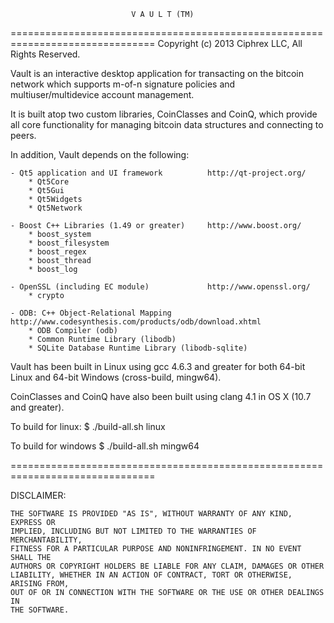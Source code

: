                                V A U L T (TM)
===============================================================================
Copyright (c) 2013 Ciphrex LLC, All Rights Reserved.


Vault is an interactive desktop application for transacting on the bitcoin network
which supports m-of-n signature policies and multiuser/multidevice account management.

It is built atop two custom libraries, CoinClasses and CoinQ, which provide
all core functionality for managing bitcoin data structures and connecting to peers.

In addition, Vault depends on the following:

    - Qt5 application and UI framework          http://qt-project.org/
        * Qt5Core
        * Qt5Gui
        * Qt5Widgets
        * Qt5Network

    - Boost C++ Libraries (1.49 or greater)     http://www.boost.org/
        * boost_system
        * boost_filesystem
        * boost_regex
        * boost_thread
        * boost_log

    - OpenSSL (including EC module)             http://www.openssl.org/
        * crypto

    - ODB: C++ Object-Relational Mapping        http://www.codesynthesis.com/products/odb/download.xhtml
        * ODB Compiler (odb)
        * Common Runtime Library (libodb)
        * SQLite Database Runtime Library (libodb-sqlite)

Vault has been built in Linux using gcc 4.6.3 and greater for both 64-bit Linux
and 64-bit Windows (cross-build, mingw64).

CoinClasses and CoinQ have also been built using clang 4.1 in OS X (10.7 and greater).


To build for linux:
    $ ./build-all.sh linux

To build for windows
    $ ./build-all.sh mingw64

===============================================================================

DISCLAIMER:

    THE SOFTWARE IS PROVIDED "AS IS", WITHOUT WARRANTY OF ANY KIND, EXPRESS OR
    IMPLIED, INCLUDING BUT NOT LIMITED TO THE WARRANTIES OF MERCHANTABILITY,
    FITNESS FOR A PARTICULAR PURPOSE AND NONINFRINGEMENT. IN NO EVENT SHALL THE
    AUTHORS OR COPYRIGHT HOLDERS BE LIABLE FOR ANY CLAIM, DAMAGES OR OTHER
    LIABILITY, WHETHER IN AN ACTION OF CONTRACT, TORT OR OTHERWISE, ARISING FROM,
    OUT OF OR IN CONNECTION WITH THE SOFTWARE OR THE USE OR OTHER DEALINGS IN
    THE SOFTWARE.

